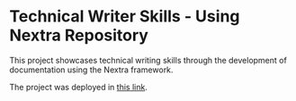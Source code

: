 # Technical Writer Skills - Using Nextra Repository

This project showcases technical writing skills through the development of documentation using the Nextra framework.

The project was deployed in [this link](https://tech-writer-test.netlify.app/).
